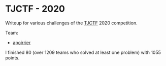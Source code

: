 # TJCTF - 2020

Writeup for various challenges of the [TJCTF](https://tjctf.org/) 2020 competition.

Team:
- [apoirrier](https://github.com/apoirrier)

I finished 80 (over 1209 teams who solved at least one problem) with 1055 points.